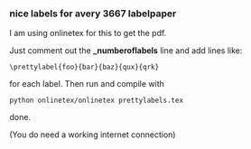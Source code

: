 ### nice labels for avery 3667 labelpaper ###

I am using onlinetex for this to get the pdf.

Just comment out the **\_numberoflabels** line and add lines like:

    \prettylabel{foo}{bar}{baz}{qux}{qrk}

for each label. Then run and compile with

    python onlinetex/onlinetex prettylabels.tex

done.

(You do need a working internet connection)

